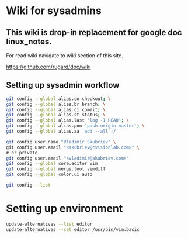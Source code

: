 # Wiki for sysadmins

## This wiki is drop-in replacement for google doc linux_notes.

For read wiki navigate to wiki section of this site.

https://github.com/rugard/doc/wiki

## Setting up sysadmin workflow

```bash
git config --global alias.co checkout; \
git config --global alias.br branch; \
git config --global alias.ci commit; \
git config --global alias.st status; \
git config --global alias.last 'log -1 HEAD'; \
git config --global alias.pom 'push origin master'; \
git config --global alias.aa 'add --all :/'

git config user.name "Vladimir Skubriev" \
git config user.email "<skubriev@cvisionlab.com>" \
# or private
git config user.email "<vladimir@skubriev.com>"
git config --global core.editor vim
git config --global merge.tool vimdiff
git config --global color.ui auto

git config --list
```
# Setting up environment

```bash
update-alternatives --list editor
update-alternatives --set editor /usr/bin/vim.basic
```

